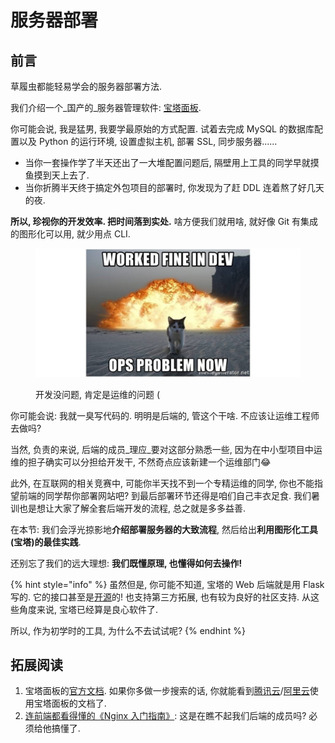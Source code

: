 # 服务器部署

## 前言

草履虫都能轻易学会的服务器部署方法.

我们介绍一个_国产的_服务器管理软件: [宝塔面板](https://www.bt.cn/new/index.html).&#x20;

你可能会说, 我是猛男, 我要学最原始的方式配置. 试着去完成 MySQL 的数据库配置以及 Python 的运行环境, 设置虚拟主机, 部署 SSL, 同步服务器......

* 当你一套操作学了半天还出了一大堆配置问题后, 隔壁用上工具的同学早就摸鱼摸到天上去了.
* 当你折腾半天终于搞定外包项目的部署时, 你发现为了赶 DDL 连着熬了好几天的夜.

**所以, 珍视你的开发效率. 把时间落到实处.** 啥方便我们就用啥, 就好像 Git 有集成的图形化可以用, 就少用点 CLI.

<figure><img src="../.gitbook/assets/devops-for-cx-meme.jpg" alt=""><figcaption><p>开发没问题, 肯定是运维的问题 (</p></figcaption></figure>

你可能会说: 我就一臭写代码的. 明明是后端的, 管这个干啥. 不应该让运维工程师去做吗?

当然, 负责的来说, 后端的成员_理应_要对这部分熟悉一些, 因为在中小型项目中运维的担子确实可以分担给开发干, 不然奇点应该新建一个运维部门😂

此外, 在互联网的相关竞赛中, 可能你半天找不到一个专精运维的同学, 你也不能指望前端的同学帮你部署网站吧? 到最后部署环节还得是咱们自己丰衣足食. 我们暑训也是想让大家了解全套后端开发的流程, 总之就是多多益善.

在本节: 我们会浮光掠影地**介绍部署服务器的大致流程**, 然后给出**利用图形化工具(宝塔)的最佳实践**.

还别忘了我们的远大理想: **我们既懂原理, 也懂得如何去操作!**

{% hint style="info" %}
虽然但是, 你可能不知道, 宝塔的 Web 后端就是用 Flask 写的. 它的接口甚至是[开源](https://github.com/aaPanel/BaoTa)的! 也支持第三方拓展, 也有较为良好的社区支持. 从这些角度来说, 宝塔已经算是良心软件了.

所以, 作为初学时的工具, 为什么不去试试呢?
{% endhint %}

## 拓展阅读

1. 宝塔面板的[官方文档](https://www.kancloud.cn/chudong/bt2017/431320). 如果你多做一步搜索的话, 你就能看到[腾讯云](https://cloud.tencent.com/document/product/1207/54078)/[阿里云](https://developer.aliyun.com/article/767481)使用宝塔面板的文档了.
2. [连前端都看得懂的《Nginx 入门指南》](https://juejin.cn/post/6844904129987526663): 这是在瞧不起我们后端的成员吗? 必须给他搞懂了.
